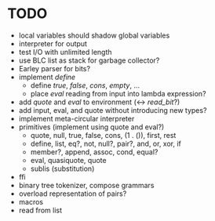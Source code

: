 TODO
====

* local variables should shadow global variables
* interpreter for output
* test I/O with unlimited length
* use BLC list as stack for garbage collector?
* Earley parser for bits?
* implement *define*
    * define *true*, *false*, *cons*, *empty*, ...
    * place *eval* reading from input into lambda expression?
* add *quote* and *eval* to environment (<-> *read\_bit*?)
* add input, eval, and quote without introducing new types?
* implement meta-circular interpreter
* primitives (implement using quote and eval?)
    * quote, null, true, false, cons, (1 . ()), first, rest
    * define, list, eq?, not, null?, pair?, and, or, xor, if
    * member?, append, assoc, cond, equal?
    * eval, quasiquote, quote
    * sublis (substitution)
* ffi
* binary tree tokenizer, compose grammars
* overload representation of pairs?
* macros
* read from list
